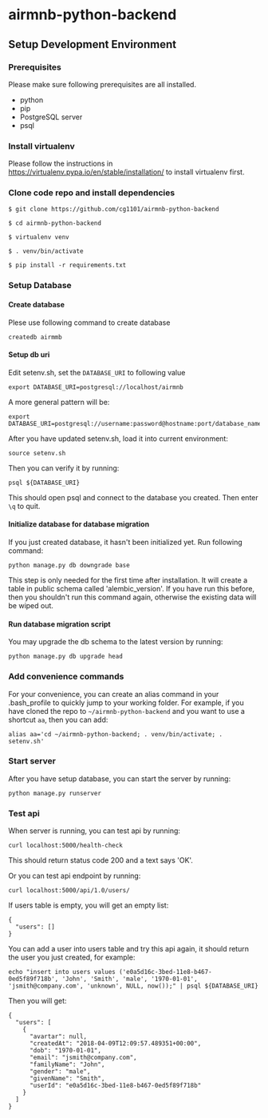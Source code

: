 # airmnb-python-backend


## Setup Development Environment

### Prerequisites

Please make sure following prerequisites are all installed.

 - python
 - pip
 - PostgreSQL server
 - psql

### Install virtualenv

Please follow the instructions in https://virtualenv.pypa.io/en/stable/installation/ to install virtualenv first.

### Clone code repo and install dependencies

```
$ git clone https://github.com/cg1101/airmnb-python-backend

$ cd airmnb-python-backend

$ virtualenv venv

$ . venv/bin/activate

$ pip install -r requirements.txt
```

### Setup Database

#### Create database

Plese use following command to create database
```
createdb airmmb
```

#### Setup db uri

Edit setenv.sh, set the ```DATABASE_URI``` to following value

```
export DATABASE_URI=postgresql://localhost/airmnb
```

A more general pattern will be:
```
export DATABASE_URI=postgresql://username:password@hostname:port/database_name
```

After you have updated setenv.sh, load it into current environment:
```
source setenv.sh
```

Then you can verify it by running:
```
psql ${DATABASE_URI}
```
This should open psql and connect to the database you created. Then enter ```\q``` to quit.


#### Initialize database for database migration

If you just created database, it hasn't been initialized yet. Run following command:

```
python manage.py db downgrade base
```

This step is only needed for the first time after installation. It will create a table in public schema called 'alembic_version'. If 
you have run this before, then you shouldn't run this command again, otherwise the existing data will be wiped out.

#### Run database migration script

You may upgrade the db schema to the latest version by running:
```
python manage.py db upgrade head
```

### Add convenience commands

For your convenience, you can create an alias command in your .bash_profile to quickly jump to your working folder. For example, if you have cloned the repo to `~/airmnb-python-backend` and you want to use a shortcut `aa`, then you can add:

```
alias aa='cd ~/airmnb-python-backend; . venv/bin/activate; . setenv.sh'
```

### Start server

After you have setup database, you can start the server by running:
```
python manage.py runserver
```

### Test api

When server is running, you can test api by running:
```
curl localhost:5000/health-check
```

This should return status code 200 and a text says 'OK'.

Or you can test api endpoint by running:
```
curl localhost:5000/api/1.0/users/
```

If users table is empty, you will get an empty list:
```
{
  "users": []
}
```

You can add a user into users table and try this api again, it should return the user you just created, for example:
```
echo "insert into users values ('e0a5d16c-3bed-11e8-b467-0ed5f89f718b', 'John', 'Smith', 'male', '1970-01-01', 'jsmith@company.com', 'unknown', NULL, now());" | psql ${DATABASE_URI}
```
Then you will get:
```
{
  "users": [
    {
      "avartar": null, 
      "createdAt": "2018-04-09T12:09:57.489351+00:00", 
      "dob": "1970-01-01", 
      "email": "jsmith@company.com", 
      "familyName": "John", 
      "gender": "male", 
      "givenName": "Smith", 
      "userId": "e0a5d16c-3bed-11e8-b467-0ed5f89f718b"
    }
  ]
}
```
